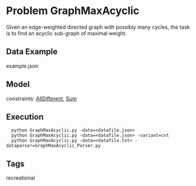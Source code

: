 # Problem GraphMaxAcyclic

Given an edge-weighted directed graph with possibly many cycles, the task is to find an acyclic sub-graph of maximal weight.

## Data Example
  example.json

## Model
  constraints: [AllDifferent](http://pycsp.org/documentation/constraints/AllDifferent), [Sum](http://pycsp.org/documentation/constraints/Sum)

## Execution
```
  python GraphMaxAcyclic.py -data=<datafile.json>
  python GraphMaxAcyclic.py -data=<datafile.json> -variant=cnt
  python GraphMaxAcyclic.py -data=<datafile.txt> -dataparser=GraphMaxAcyclic_Parser.py
```


## Tags
  recreational
